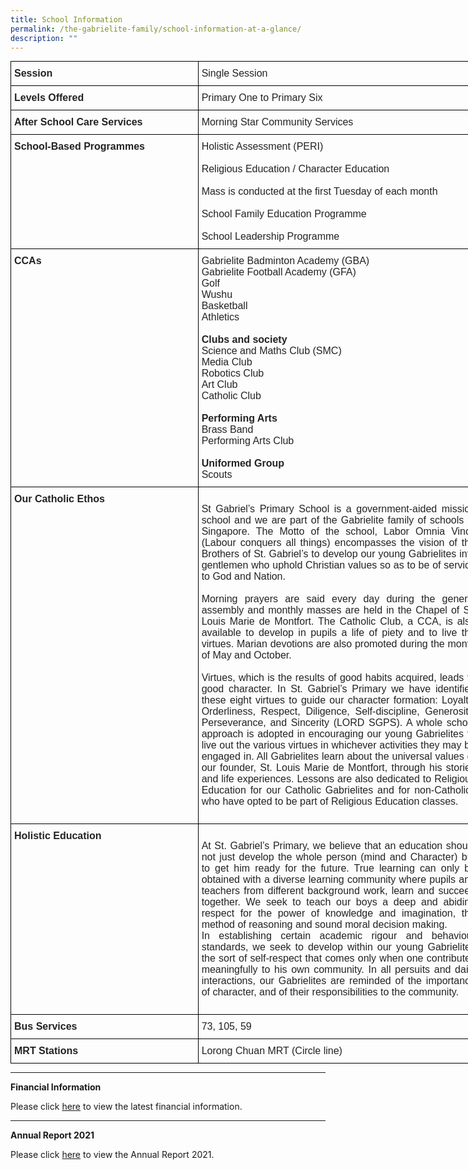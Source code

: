 ```yaml
---
title: School Information
permalink: /the-gabrielite-family/school-information-at-a-glance/
description: ""
---
```

<style type="text/css">
.tg  {border-collapse:collapse;border-spacing:0;margin:0px auto;}
.tg td{border-color:black;border-style:solid;border-width:1px;font-family:Arial, sans-serif;font-size:14px;
  overflow:hidden;padding:10px 5px;word-break:normal;}
.tg th{border-color:black;border-style:solid;border-width:1px;font-family:Arial, sans-serif;font-size:14px;
  font-weight:normal;overflow:hidden;padding:10px 5px;word-break:normal;}
.tg .tg-ge7m{color:#232323;font-size:16px;text-align:left;vertical-align:top}
.tg .tg-7qht{color:#232323;font-size:16px;font-weight:bold;text-align:left;vertical-align:top}
</style>
<table class="tg" style="undefined;table-layout: fixed; width: 750px">
<colgroup>
<col style="width: 300px">
<col style="width: 450px">
</colgroup>
<tbody>
  <tr>
    <td class="tg-7qht">Session</td>
    <td class="tg-ge7m">Single Session</td>
  </tr>
  <tr>
    <td class="tg-7qht">Levels Offered</td>
    <td class="tg-ge7m">Primary One to Primary Six</td>
  </tr>
  <tr>
    <td class="tg-7qht">After School Care Services</td>
    <td class="tg-ge7m">Morning Star Community Services</td>
  </tr>
  <tr>
    <td class="tg-7qht">School-Based Programmes </td>
    <td class="tg-ge7m">Holistic Assessment (PERI)<br><br>Religious Education / Character Education<br><br>Mass is conducted at the first Tuesday of each month<br><br>School Family Education Programme <br><br>School Leadership Programme<span style="color:#222"> </span></td>
  </tr>
  <tr>
    <td class="tg-7qht"> CCAs</td>
    <td class="tg-ge7m">Gabrielite Badminton Academy (GBA)<br>Gabrielite Football Academy (GFA)<br>Golf<br>Wushu<br>Basketball<br>Athletics <br>   <br><span style="font-weight:bold">Clubs and society</span><br>Science and Maths Club (SMC)<br>Media Club<br>Robotics Club<br>Art Club<br>Catholic Club<br><br><span style="font-weight:bold">Performing Arts</span><br>Brass Band<br>Performing Arts Club<br><br><span style="font-weight:bold">Uniformed Group</span><br>Scouts<span style="color:#222"> </span></td>
  </tr>
  <tr>
    <td class="tg-7qht">Our Catholic Ethos </td>
    <td class="tg-ge7m"><span style="color:#232323"><p align="justify"> St Gabriel’s Primary School is a government-aided mission school and we are part of the Gabrielite family of schools in Singapore.   The Motto of the school, Labor Omnia Vincit (Labour conquers all things) encompasses the vision of the Brothers of St. Gabriel’s to develop our young Gabrielites into gentlemen who uphold Christian values so as to be of service to God and Nation.</span><br><br><span style="color:#232323">Morning prayers are said every day during the general assembly and monthly masses are held in the Chapel of St. Louis Marie de Montfort.  The Catholic Club, a CCA, is also available to develop in pupils a life of piety and to live the virtues. Marian devotions are also promoted during the month of May and October.</span><br><br>Virtues, which is the results of good habits acquired, leads to good character. In St. Gabriel’s Primary we have identified these eight virtues to guide our character formation:  Loyalty, Orderliness, Respect, Diligence, Self-discipline, Generosity, Perseverance, and Sincerity (LORD SGPS).  A whole school approach is adopted in encouraging our young Gabrielites to live out the various virtues in whichever activities they may be engaged in.  All Gabrielites learn about the universal values of our founder, St. Louis Marie de Montfort, through his stories and life experiences. Lessons are also dedicated to Religious Education for our Catholic Gabrielites and for non-Catholics who have opted to be part of Religious Education classes.   <span style="color:#222"> </span></td>
  </tr>
  <tr>
    <td class="tg-7qht">Holistic Education</td>
    <td class="tg-ge7m"><span style="color:#232323"><p align="justify"> At St. Gabriel’s Primary, we believe that an education should not just develop the whole person (mind and Character) but to get him ready for the future.  True learning can only be obtained with a diverse learning community where pupils and teachers from different background work, learn and succeed together. We seek to teach   our boys a deep and abiding respect for the power of knowledge and imagination, the method of reasoning and sound moral decision making.</span><br>In establishing certain academic rigour and behaviour standards, we seek to develop within our young Gabrielites the sort of self-respect that comes only when one contributes meaningfully to his own community.  In all persuits and daily interactions, our Gabrielites are reminded of the importance of character, and of their responsibilities to the community.<span style="color:#222"> </span></td>
  </tr>
  <tr>
    <td class="tg-7qht">Bus Services </td>
    <td class="tg-ge7m">73, 105, 59 </td>
  </tr>
  <tr>
    <td class="tg-7qht">MRT Stations </td>
    <td class="tg-ge7m">Lorong Chuan MRT (Circle line) </td>
  </tr>
</tbody>
</table>

------
**Financial Information**

Please click [here](https://www.moe.gov.sg/about-us/organisation-structure/fpd/financial-summary) to view the latest financial information.  

-----

**Annual Report 2021**  

Please click [here](https://www-stgabrielspri-moe-edu-sg-admin.cwp.sg/qql/slot/u173/About%20Us/Financial%20Information/Annual%20Report%202021.pdf) to view the Annual Report 2021.